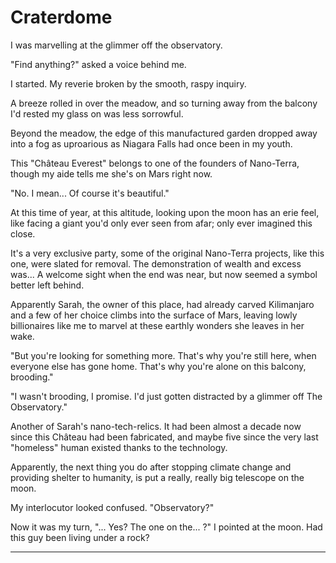 # Craterdome

I was marvelling at the glimmer off the observatory. 

"Find anything?" asked a voice behind me. 

I started. My reverie broken by the smooth, raspy inquiry.

A breeze rolled in over the meadow, and so turning away from the balcony I'd rested my glass on was less sorrowful.

Beyond the meadow, the edge of this manufactured garden dropped away into a fog as uproarious as Niagara Falls had once been in my youth. 

This "Château Everest" belongs to one of the founders of Nano-Terra, though my aide tells me she's on Mars right now. 

"No. I mean... Of course it's beautiful." 

At this time of year, at this altitude, looking upon the moon has an erie feel, like facing a giant you'd only ever seen from afar; only ever imagined this close. 

It's a very exclusive party, some of the original Nano-Terra projects, like this one, were slated for removal. The demonstration of wealth and excess was... A welcome sight when the end was near, but now seemed a symbol better left behind. 

Apparently Sarah, the owner of this place, had already carved Kilimanjaro and a few of her choice climbs into the surface of Mars, leaving lowly billionaires like me to marvel at these earthly wonders she leaves in her wake. 



"But you're looking for something more. That's why you're still here, when everyone else has gone home. That's why you're alone on this balcony, brooding." 

"I wasn't brooding, I promise. I'd just gotten distracted by a glimmer off The Observatory."

Another of Sarah's nano-tech-relics. It had been almost a decade now since this Château had been fabricated, and maybe five since the very last "homeless" human existed thanks to the technology. 

Apparently, the next thing you do after stopping climate change and providing shelter to humanity, is put a really, really big telescope on the moon. 

My interlocutor looked confused. "Observatory?" 

Now it was my turn, "... Yes? The one on the... ?" I pointed at the moon. Had this guy been living under a rock? 



---



